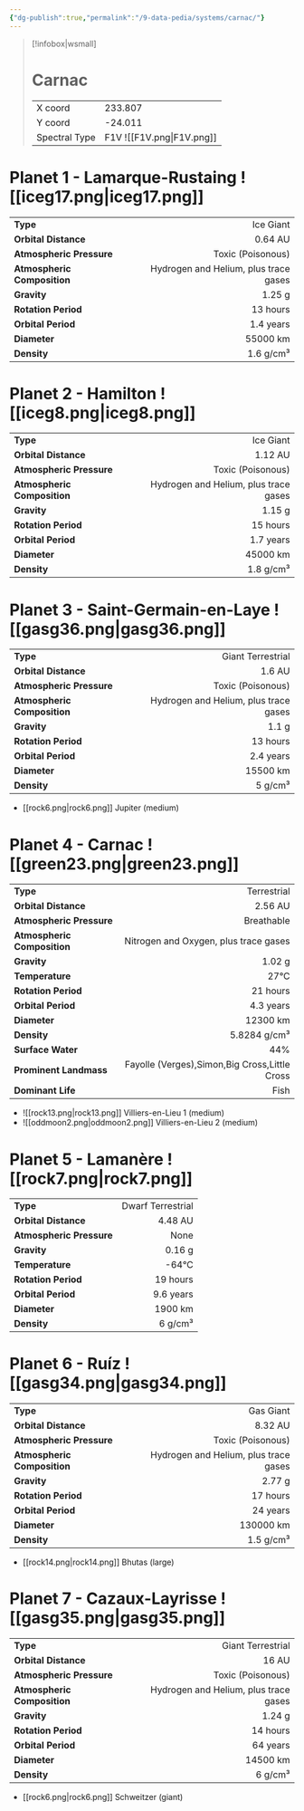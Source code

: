 ```yaml
---
{"dg-publish":true,"permalink":"/9-data-pedia/systems/carnac/"}
---
```


> [!infobox|wsmall]
> # Carnac
> | | |
> | - | - |
> | X coord | 233.807 |
> | Y coord| -24.011 |
> | Spectral Type | F1V ![[F1V.png\|F1V.png]] |

# Planet 1 - Lamarque-Rustaing ![[iceg17.png\|iceg17.png]]
|                             |                           |
| --------------------------- | -------------------------:|
| **Type**                    |             Ice Giant |
| **Orbital Distance**        |   0.64 AU |
| **Atmospheric Pressure**    |       Toxic (Poisonous) |
| **Atmospheric Composition** |      Hydrogen and Helium, plus trace gases |
| **Gravity**                 |        1.25 g |
| **Rotation Period**         |  13 hours |
| **Orbital Period** | 1.4 years |
| **Diameter**                |      55000 km | 
| **Density**                 |    1.6 g/cm³ |





# Planet 2 - Hamilton ![[iceg8.png\|iceg8.png]]
|                             |                           |
| --------------------------- | -------------------------:|
| **Type**                    |             Ice Giant |
| **Orbital Distance**        |   1.12 AU |
| **Atmospheric Pressure**    |       Toxic (Poisonous) |
| **Atmospheric Composition** |      Hydrogen and Helium, plus trace gases |
| **Gravity**                 |        1.15 g |
| **Rotation Period**         |  15 hours |
| **Orbital Period** | 1.7 years |
| **Diameter**                |      45000 km | 
| **Density**                 |    1.8 g/cm³ |





# Planet 3 - Saint-Germain-en-Laye ![[gasg36.png\|gasg36.png]]
|                             |                           |
| --------------------------- | -------------------------:|
| **Type**                    |             Giant Terrestrial |
| **Orbital Distance**        |   1.6 AU |
| **Atmospheric Pressure**    |       Toxic (Poisonous) |
| **Atmospheric Composition** |      Hydrogen and Helium, plus trace gases |
| **Gravity**                 |        1.1 g |
| **Rotation Period**         |  13 hours |
| **Orbital Period** | 2.4 years |
| **Diameter**                |      15500 km | 
| **Density**                 |    5 g/cm³ |



- [[rock6.png\|rock6.png]] Jupiter (medium)

# Planet 4 - Carnac ![[green23.png\|green23.png]]
|                             |                           |
| --------------------------- | -------------------------:|
| **Type**                    |             Terrestrial |
| **Orbital Distance**        |   2.56 AU |
| **Atmospheric Pressure**    |       Breathable |
| **Atmospheric Composition** |      Nitrogen and Oxygen, plus trace gases |
| **Gravity**                 |        1.02 g |
| **Temperature**             |    27°C |
| **Rotation Period**         |  21 hours |
| **Orbital Period** | 4.3 years |
| **Diameter**                |      12300 km | 
| **Density**                 |    5.8284 g/cm³ |
| **Surface Water**           |           44% | 
| **Prominent Landmass**      |         Fayolle (Verges),Simon,Big Cross,Little Cross | 
| **Dominant Life**           |         Fish |



- ![[rock13.png\|rock13.png]] Villiers-en-Lieu 1 (medium)
- ![[oddmoon2.png\|oddmoon2.png]] Villiers-en-Lieu 2 (medium)


# Planet 5 - Lamanère ![[rock7.png\|rock7.png]]
|                             |                           |
| --------------------------- | -------------------------:|
| **Type**                    |             Dwarf Terrestrial |
| **Orbital Distance**        |   4.48 AU |
| **Atmospheric Pressure**    |       None |
| **Gravity**                 |        0.16 g |
| **Temperature**             |    -64°C |
| **Rotation Period**         |  19 hours |
| **Orbital Period** | 9.6 years |
| **Diameter**                |      1900 km | 
| **Density**                 |    6 g/cm³ |





# Planet 6 - Ruíz ![[gasg34.png\|gasg34.png]]
|                             |                           |
| --------------------------- | -------------------------:|
| **Type**                    |             Gas Giant |
| **Orbital Distance**        |   8.32 AU |
| **Atmospheric Pressure**    |       Toxic (Poisonous) |
| **Atmospheric Composition** |      Hydrogen and Helium, plus trace gases |
| **Gravity**                 |        2.77 g |
| **Rotation Period**         |  17 hours |
| **Orbital Period** | 24 years |
| **Diameter**                |      130000 km | 
| **Density**                 |    1.5 g/cm³ |



- [[rock14.png\|rock14.png]] Bhutas (large)

# Planet 7 - Cazaux-Layrisse ![[gasg35.png\|gasg35.png]]
|                             |                           |
| --------------------------- | -------------------------:|
| **Type**                    |             Giant Terrestrial |
| **Orbital Distance**        |   16 AU |
| **Atmospheric Pressure**    |       Toxic (Poisonous) |
| **Atmospheric Composition** |      Hydrogen and Helium, plus trace gases |
| **Gravity**                 |        1.24 g |
| **Rotation Period**         |  14 hours |
| **Orbital Period** | 64 years |
| **Diameter**                |      14500 km | 
| **Density**                 |    6 g/cm³ |



- [[rock6.png\|rock6.png]] Schweitzer (giant)

